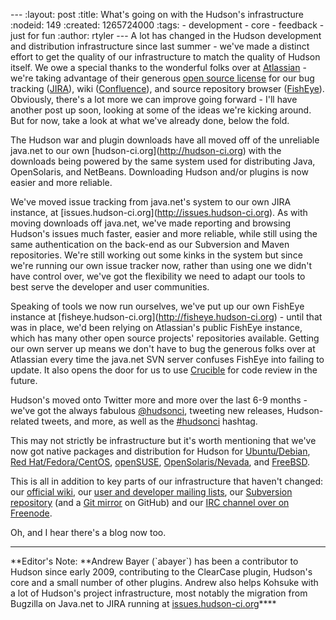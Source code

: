 --- :layout: post :title: What's going on with the Hudson's infrastructure :nodeid: 149 :created: 1265724000 :tags: - development - core - feedback - just for fun :author: rtyler --- A lot has changed in the Hudson development and distribution infrastructure since last summer - we've made a distinct effort to get the quality of our infrastructure to match the quality of Hudson itself. We owe a special thanks to the wonderful folks over at [Atlassian](http://atlassian.com/) - we're taking advantage of their generous [open source license](http://www.atlassian.com/opensource/) for our bug tracking ([JIRA](http://www.atlassian.com/software/jira/)), wiki ([Confluence](http://www.atlassian.com/software/confluence/)), and source repository browser ([FishEye](http://www.atlassian.com/software/fisheye/)). Obviously, there's a lot more we can improve going forward - I'll have another post up soon, looking at some of the ideas we're kicking around. But for now, take a look at what we've already done, below the fold.

The Hudson war and plugin downloads have all moved off of the unreliable java.net to our own \[hudson-ci.org\](http://hudson-ci.org) with the downloads being powered by the same system used for distributing Java, OpenSolaris, and NetBeans. Downloading Hudson and/or plugins is now easier and more reliable.

We've moved issue tracking from java.net's system to our own JIRA instance, at \[issues.hudson-ci.org\](http://issues.hudson-ci.org). As with moving downloads off java.net, we've made reporting and browsing Hudson's issues much faster, easier and more reliable, while still using the same authentication on the back-end as our Subversion and Maven repositories. We're still working out some kinks in the system but since we're running our own issue tracker now, rather than using one we didn't have control over, we've got the flexibility we need to adapt our tools to best serve the developer and user communities.

Speaking of tools we now run ourselves, we've put up our own FishEye instance at \[fisheye.hudson-ci.org\](http://fisheye.hudson-ci.org) - until that was in place, we'd been relying on Atlassian's public FishEye instance, which has many other open source projects' repositories available. Getting our own server up means we don't have to bug the generous folks over at Atlassian every time the java.net SVN server confuses FishEye into failing to update. It also opens the door for us to use [Crucible](http://www.atlassian.com/software/crucible/) for code review in the future.

Hudson's moved onto Twitter more and more over the last 6-9 months - we've got the always fabulous [@hudsonci](http://twitter.com/hudsonci), tweeting new releases, Hudson-related tweets, and more, as well as the <a href="http://twitter.com/search?q=%23hudsonci" class="apturenoenhance">#hudsonci</a> hashtag.

This may not strictly be infrastructure but it's worth mentioning that we've now got native packages and distribution for Hudson for [Ubuntu/Debian](http://hudson-ci.org/debian/), [Red Hat/Fedora/CentOS](http://hudson-ci.org/redhat/), [openSUSE](http://hudson-ci.org/opensuse/), [OpenSolaris/Nevada](http://pkg.hudson-ci.org/), and [FreeBSD](http://www.freshports.org/www/hudson/).

This is all in addition to key parts of our infrastructure that haven't changed: our [official wiki](http://wiki.hudson-ci.org/display/HUDSON/Home), our [user and developer mailing lists](http://wiki.hudson-ci.org/display/HUDSON/Mailing+List), our [Subversion repository](https://hudson.dev.java.net/svn/hudson/trunk/hudson/) (and a [Git mirror](http://github.com/kohsuke/hudson/) on GitHub) and our [IRC channel over on Freenode](http://wiki.hudson-ci.org/display/HUDSON/IRC+Channel).

Oh, and I hear there's a blog now too.

---

**Editor's Note: **Andrew Bayer (\`abayer\`) has been a contributor to Hudson since early 2009, contributing to the ClearCase plugin, Hudson's core and a small number of other plugins. Andrew also helps Kohsuke with a lot of Hudson's project infrastructure, most notably the migration from Bugzilla on Java.net to JIRA running at [issues.hudson-ci.org](https://issues.hudson-ci.org)\*\*\*\*
